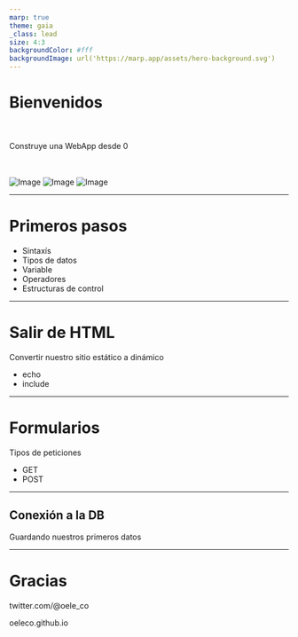 ```yaml
---
marp: true
theme: gaia
_class: lead
size: 4:3
backgroundColor: #fff
backgroundImage: url('https://marp.app/assets/hero-background.svg')
---
```

# **Bienvenidos**

<br /><br />
Construye una WebApp desde 0
<br /><br /><br />

![Image](https://img.icons8.com/color/48/vue-js.png) ![Image](https://img.icons8.com/color/48/tailwind_css.png) ![Image](https://laravel.com/img/logomark.min.svg)

---
# **Primeros pasos**

* Sintaxís
* Tipos de datos
* Variable
* Operadores
* Estructuras de control
---
# Salir de HTML

Convertir nuestro sitio estático a dinámico
* echo
* include

---

# Formularios

Tipos de peticiones
* GET
* POST

---
## Conexión a la DB

Guardando nuestros primeros datos

---
# **Gracias**

twitter.com/@oele_co

oeleco.github.io